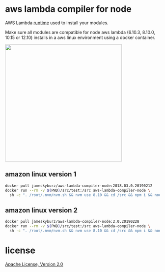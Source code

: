 # aws lambda compiler for node

AWS Lambda [runtime](https://docs.aws.amazon.com/lambda/latest/dg/lambda-runtimes.html) used to install your modules.

Make sure all modules are compatible for node aws lambda (6.10.3, 8.10.0, 10.15 or 12.10)
installs in a aws linux environment using a docker container.

<a href="https://asciinema.org/a/45cCXXLbOLQedFAv9ZvUVekhh?autoplay=1&speed=3&size=small&preload=1"><img src="https://asciinema.org/a/45cCXXLbOLQedFAv9ZvUVekhh.png" width="380"/></a>

## amazon linux version 1

```sh
docker pull jameskyburz/aws-lambda-compiler-node:2018.03.0.20190212
docker run --rm -v $(PWD)/src/test:/src aws-lambda-compiler-node \
  sh -c ". /root/.nvm/nvm.sh && nvm use 8.10 && cd /src && npm i && node-prune"
```

## amazon linux version 2

```sh
docker pull jameskyburz/aws-lambda-compiler-node:2.0.20190228
docker run --rm -v $(PWD)/src/test:/src aws-lambda-compiler-node \
  sh -c ". /root/.nvm/nvm.sh && nvm use 8.10 && cd /src && npm i && node-prune"
```

# license

[Apache License, Version 2.0](LICENSE)

